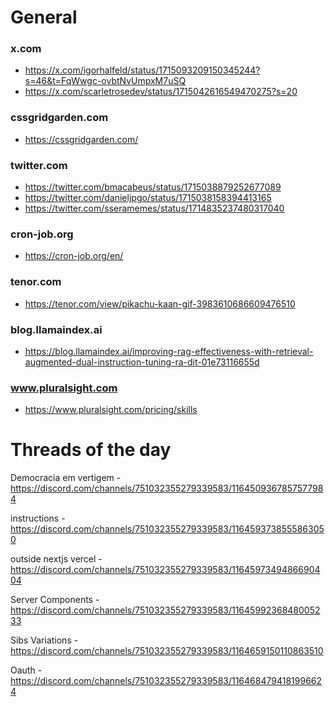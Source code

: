 # General

### x.com
- <https://x.com/igorhalfeld/status/1715093209150345244?s=46&t=FqWwgc-ovbtNvUmpxM7uSQ>
- <https://x.com/scarletrosedev/status/1715042616549470275?s=20>

### cssgridgarden.com
- <https://cssgridgarden.com/>

### twitter.com
- <https://twitter.com/bmacabeus/status/1715038879252677089>
- <https://twitter.com/danieljpgo/status/1715038158394413165>
- <https://twitter.com/sseramemes/status/1714835237480317040>

### cron-job.org
- <https://cron-job.org/en/>

### tenor.com
- <https://tenor.com/view/pikachu-kaan-gif-3983610686609476510>

### blog.llamaindex.ai
- <https://blog.llamaindex.ai/improving-rag-effectiveness-with-retrieval-augmented-dual-instruction-tuning-ra-dit-01e73116655d>

### www.pluralsight.com
- <https://www.pluralsight.com/pricing/skills>

# Threads of the day

Democracia em vertigem - https://discord.com/channels/751032355279339583/1164509367857577984


instructions - https://discord.com/channels/751032355279339583/1164593738555863050


outside nextjs vercel - https://discord.com/channels/751032355279339583/1164597349486690404


Server Components - https://discord.com/channels/751032355279339583/1164599236848005233


Sibs Variations - https://discord.com/channels/751032355279339583/1164659150110863510


Oauth - https://discord.com/channels/751032355279339583/1164684794181996624

